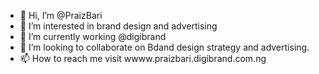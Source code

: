 - 👋 Hi, I’m @PraizBari
- 👀 I’m interested in brand design and advertising
- 🌱 I’m currently working @digibrand
- 💞️ I’m looking to collaborate on Bdand design strategy and advertising.
- 📫 How to reach me visit wwww.praizbari.digibrand.com.ng

<!---
PraizBari/PraizBari is a ✨ special ✨ repository because its `README.md` (this file) appears on your GitHub profile.
You can click the Preview link to take a look at your changes.
--->

